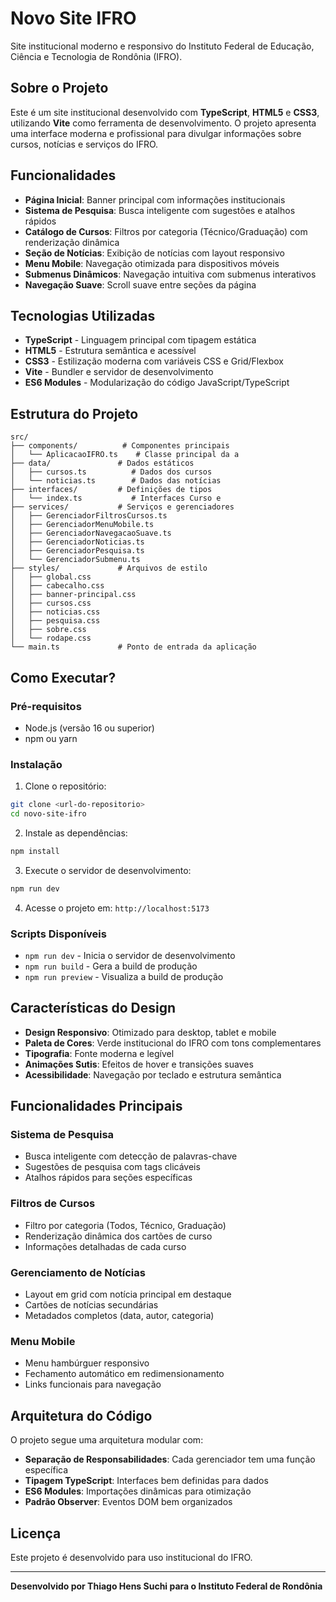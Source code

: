 # Novo Site IFRO

Site institucional moderno e responsivo do Instituto Federal de Educação, Ciência e Tecnologia de Rondônia (IFRO).

## Sobre o Projeto

Este é um site institucional desenvolvido com **TypeScript**, **HTML5** e **CSS3**, utilizando **Vite** como ferramenta de desenvolvimento. O projeto apresenta uma interface moderna e profissional para divulgar informações sobre cursos, notícias e serviços do IFRO.

## Funcionalidades

- **Página Inicial**: Banner principal com informações institucionais
- **Sistema de Pesquisa**: Busca inteligente com sugestões e atalhos rápidos
- **Catálogo de Cursos**: Filtros por categoria (Técnico/Graduação) com renderização dinâmica
- **Seção de Notícias**: Exibição de notícias com layout responsivo
- **Menu Mobile**: Navegação otimizada para dispositivos móveis
- **Submenus Dinâmicos**: Navegação intuitiva com submenus interativos
- **Navegação Suave**: Scroll suave entre seções da página

## Tecnologias Utilizadas

- **TypeScript** - Linguagem principal com tipagem estática
- **HTML5** - Estrutura semântica e acessível
- **CSS3** - Estilização moderna com variáveis CSS e Grid/Flexbox
- **Vite** - Bundler e servidor de desenvolvimento
- **ES6 Modules** - Modularização do código JavaScript/TypeScript

## Estrutura do Projeto

```
src/
├── components/          # Componentes principais
│   └── AplicacaoIFRO.ts    # Classe principal da a
├── data/               # Dados estáticos
│   ├── cursos.ts          # Dados dos cursos
│   └── noticias.ts        # Dados das notícias
├── interfaces/         # Definições de tipos 
│   └── index.ts           # Interfaces Curso e 
├── services/           # Serviços e gerenciadores
│   ├── GerenciadorFiltrosCursos.ts
│   ├── GerenciadorMenuMobile.ts
│   ├── GerenciadorNavegacaoSuave.ts
│   ├── GerenciadorNoticias.ts
│   ├── GerenciadorPesquisa.ts
│   └── GerenciadorSubmenu.ts
├── styles/             # Arquivos de estilo
│   ├── global.css
│   ├── cabecalho.css
│   ├── banner-principal.css
│   ├── cursos.css
│   ├── noticias.css
│   ├── pesquisa.css
│   ├── sobre.css
│   └── rodape.css
└── main.ts             # Ponto de entrada da aplicação
```

## Como Executar?

### Pré-requisitos

- Node.js (versão 16 ou superior)
- npm ou yarn

### Instalação

1. Clone o repositório:
```bash
git clone <url-do-repositorio>
cd novo-site-ifro
```

2. Instale as dependências:
```bash
npm install
```

3. Execute o servidor de desenvolvimento:
```bash
npm run dev
```

4. Acesse o projeto em: `http://localhost:5173`

### Scripts Disponíveis

- `npm run dev` - Inicia o servidor de desenvolvimento
- `npm run build` - Gera a build de produção
- `npm run preview` - Visualiza a build de produção

## Características do Design

- **Design Responsivo**: Otimizado para desktop, tablet e mobile
- **Paleta de Cores**: Verde institucional do IFRO com tons complementares
- **Tipografia**: Fonte moderna e legível
- **Animações Sutis**: Efeitos de hover e transições suaves
- **Acessibilidade**: Navegação por teclado e estrutura semântica

## Funcionalidades Principais

### Sistema de Pesquisa
- Busca inteligente com detecção de palavras-chave
- Sugestões de pesquisa com tags clicáveis
- Atalhos rápidos para seções específicas

### Filtros de Cursos
- Filtro por categoria (Todos, Técnico, Graduação)
- Renderização dinâmica dos cartões de curso
- Informações detalhadas de cada curso

### Gerenciamento de Notícias
- Layout em grid com notícia principal em destaque
- Cartões de notícias secundárias
- Metadados completos (data, autor, categoria)

### Menu Mobile
- Menu hambúrguer responsivo
- Fechamento automático em redimensionamento
- Links funcionais para navegação

## Arquitetura do Código

O projeto segue uma arquitetura modular com:

- **Separação de Responsabilidades**: Cada gerenciador tem uma função específica
- **Tipagem TypeScript**: Interfaces bem definidas para dados
- **ES6 Modules**: Importações dinâmicas para otimização
- **Padrão Observer**: Eventos DOM bem organizados

## Licença

Este projeto é desenvolvido para uso institucional do IFRO.

---

**Desenvolvido por Thiago Hens Suchi para o Instituto Federal de Rondônia**
